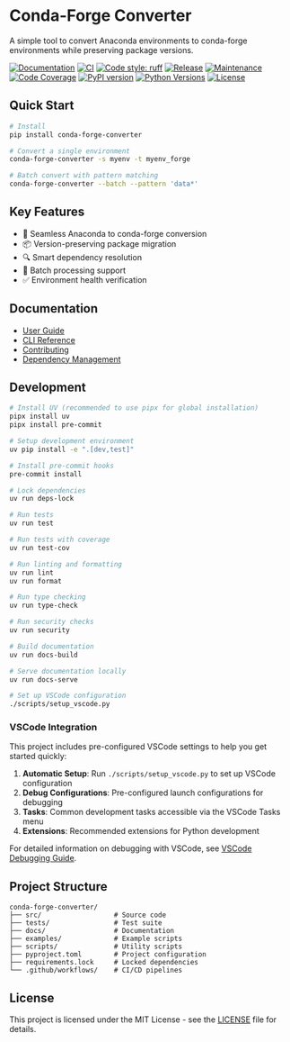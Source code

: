 # Conda-Forge Converter

A simple tool to convert Anaconda environments to conda-forge environments while preserving package versions.

[![Documentation](https://img.shields.io/badge/docs-latest-blue)](https://conda-forge-converter.readthedocs.io)
[![CI](https://github.com/yourusername/conda-forge-converter/actions/workflows/ci.yml/badge.svg)](https://github.com/yourusername/conda-forge-converter/actions/workflows/ci.yml)
[![Code style: ruff](https://img.shields.io/badge/code%20style-ruff-000000.svg)](https://github.com/astral-sh/ruff)
[![Release](https://github.com/yourusername/conda-forge-converter/actions/workflows/release.yml/badge.svg)](https://github.com/yourusername/conda-forge-converter/actions/workflows/release.yml)
[![Maintenance](https://github.com/yourusername/conda-forge-converter/actions/workflows/maintenance.yml/badge.svg)](https://github.com/yourusername/conda-forge-converter/actions/workflows/maintenance.yml)
[![Code Coverage](https://codecov.io/gh/yourusername/conda-forge-converter/branch/main/graph/badge.svg)](https://codecov.io/gh/yourusername/conda-forge-converter)
[![PyPI version](https://badge.fury.io/py/conda-forge-converter.svg)](https://badge.fury.io/py/conda-forge-converter)
[![Python Versions](https://img.shields.io/pypi/pyversions/conda-forge-converter.svg)](https://pypi.org/project/conda-forge-converter/)
[![License](https://img.shields.io/github/license/yourusername/conda-forge-converter.svg)](https://github.com/yourusername/conda-forge-converter/blob/main/LICENSE)

## Quick Start

```bash
# Install
pip install conda-forge-converter

# Convert a single environment
conda-forge-converter -s myenv -t myenv_forge

# Batch convert with pattern matching
conda-forge-converter --batch --pattern 'data*'
```

## Key Features

- 🔄 Seamless Anaconda to conda-forge conversion
- 📦 Version-preserving package migration
- 🔍 Smart dependency resolution
- 🚀 Batch processing support
- ✅ Environment health verification

## Documentation

- [User Guide](https://conda-forge-converter.readthedocs.io/en/latest/user/)
- [CLI Reference](https://conda-forge-converter.readthedocs.io/en/latest/user/cli-reference.html)
- [Contributing](CONTRIBUTING.md)
- [Dependency Management](DEPENDENCY_MANAGEMENT.md)

## Development

```bash
# Install UV (recommended to use pipx for global installation)
pipx install uv
pipx install pre-commit

# Setup development environment
uv pip install -e ".[dev,test]"

# Install pre-commit hooks
pre-commit install

# Lock dependencies
uv run deps-lock

# Run tests
uv run test

# Run tests with coverage
uv run test-cov

# Run linting and formatting
uv run lint
uv run format

# Run type checking
uv run type-check

# Run security checks
uv run security

# Build documentation
uv run docs-build

# Serve documentation locally
uv run docs-serve

# Set up VSCode configuration
./scripts/setup_vscode.py
```

### VSCode Integration

This project includes pre-configured VSCode settings to help you get started quickly:

1. **Automatic Setup**: Run `./scripts/setup_vscode.py` to set up VSCode configuration
1. **Debug Configurations**: Pre-configured launch configurations for debugging
1. **Tasks**: Common development tasks accessible via the VSCode Tasks menu
1. **Extensions**: Recommended extensions for Python development

For detailed information on debugging with VSCode, see [VSCode Debugging Guide](docs/dev/vscode-debugging.md).

## Project Structure

```
conda-forge-converter/
├── src/                  # Source code
├── tests/                # Test suite
├── docs/                 # Documentation
├── examples/             # Example scripts
├── scripts/              # Utility scripts
├── pyproject.toml        # Project configuration
├── requirements.lock     # Locked dependencies
└── .github/workflows/    # CI/CD pipelines
```

## License

This project is licensed under the MIT License - see the [LICENSE](LICENSE) file for details.
